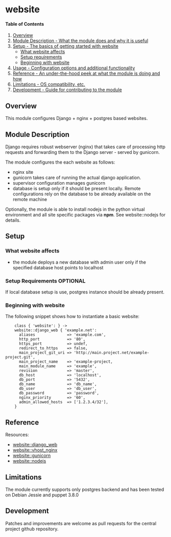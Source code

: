 # website

#### Table of Contents

1. [Overview](#overview)
2. [Module Description - What the module does and why it is useful](#module-description)
3. [Setup - The basics of getting started with website](#setup)
    * [What website affects](#what-website-affects)
    * [Setup requirements](#setup-requirements)
    * [Beginning with website](#beginning-with-website)
4. [Usage - Configuration options and additional functionality](#usage)
5. [Reference - An under-the-hood peek at what the module is doing and how](#reference)
5. [Limitations - OS compatibility, etc.](#limitations)
6. [Development - Guide for contributing to the module](#development)

## Overview

This module configures Django + nginx + postgres based websites.

## Module Description

Django requires robust webserver (nginx) that takes care of processing
http requests and forwarding them to the Django server - served by
gunicorn.

The module configures the each website as follows:

* nginx site
* gunicorn takes care of running the actual django application.
* supervisor configuration manages gunicorn
* database is setup only if it should be present locally. Remote
  configurations rely on the database to be already available on the
  remote machine

Optionally, the module is able to install nodejs in the python virtual
environment and all site specific packages via **npm**. See
website::nodejs for details.

## Setup

### What website affects

* the module deploys a new database with admin user only if the
  specified database host points to localhost

### Setup Requirements **OPTIONAL**

If local database setup is use, postgres instance should be already present.

### Beginning with website

The following snippet shows how to instantiate a basic website:

```
    class { 'website': } ->
    website::django_web { 'example.net':
      aliases              => 'example.com',
      http_port            => '80',
      https_port           => undef,
      redirect_to_https    => false,
      main_project_git_uri => 'http://main.project.net/example-project.git',
      main_project_name    => 'example-project,
      main_module_name     => 'example',
      revision             => 'master',
      db_host              => 'localhost',
      db_port              => '5432',
      db_name              => 'db_name',
      db_user              => 'db_user',
      db_password          => 'password',
      nginx_priority       => '60',
      admin_allowed_hosts  => ['1.2.3.4/32'],
    }
```


## Reference

Resources:

* [website::django_web](#resource-websitedjango_web)
* [website::vhost_nginx](#resource-websitevhost_nginx)
* [website::gunicorn](#resource-websitevgunicorn)
* [website::nodejs](#resource-websitenodejs)

## Limitations

The module currently supports only postgres backend and has been
tested on Debian Jessie and puppet 3.8.0

## Development

Patches and improvements are welcome as pull requests for the central
project github repository.
